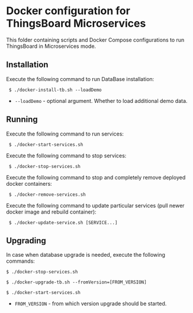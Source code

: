 # Docker configuration for ThingsBoard Microservices 

This folder containing scripts and Docker Compose configurations to run ThingsBoard in Microservices mode.

## Installation

Execute the following command to run DataBase installation:

` 
$ ./docker-install-tb.sh --loadDemo
` 

- `--loadDemo`              - optional argument. Whether to load additional demo data.

## Running

Execute the following command to run services:

` 
$ ./docker-start-services.sh
` 

Execute the following command to stop services:

` 
$ ./docker-stop-services.sh
` 

Execute the following command to stop and completely remove deployed docker containers:

` 
$ ./docker-remove-services.sh
` 

Execute the following command to update particular services (pull newer docker image and rebuild container):

` 
$ ./docker-update-service.sh [SERVICE...]
` 

## Upgrading 

In case when database upgrade is needed, execute the following commands:

`
$ ./docker-stop-services.sh
`

`
$ ./docker-upgrade-tb.sh --fromVersion=[FROM_VERSION]
`

`
$ ./docker-start-services.sh
`

- `FROM_VERSION`              - from which version upgrade should be started.
